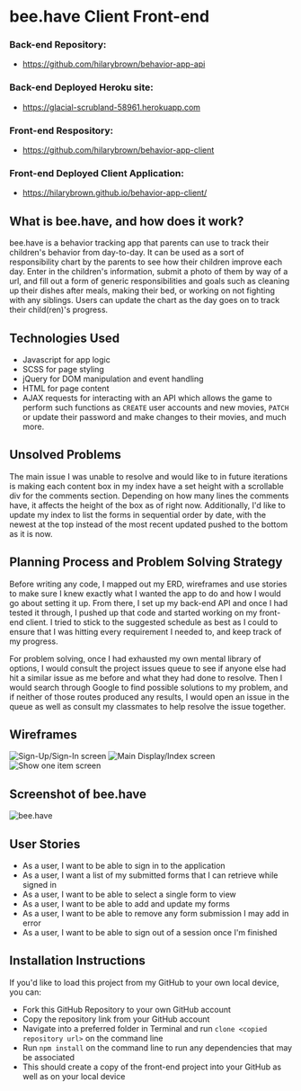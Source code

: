 # bee.have Client Front-end

### Back-end Repository:
- https://github.com/hilarybrown/behavior-app-api

### Back-end Deployed Heroku site:
- https://glacial-scrubland-58961.herokuapp.com

### Front-end Respository:
- https://github.com/hilarybrown/behavior-app-client

### Front-end Deployed Client Application:
- https://hilarybrown.github.io/behavior-app-client/

## What is bee.have, and how does it work?
bee.have is a behavior tracking app that parents can use to track their children's behavior from day-to-day. It can be used as a sort of responsibility chart by the parents to see how their children improve each day. Enter in the children's information, submit a photo of them by way of a url, and fill out a form of generic responsibilities and goals such as cleaning up their dishes after meals, making their bed, or working on not fighting with any siblings. Users can update the chart as the day goes on to track their child(ren)'s progress.

## Technologies Used
- Javascript for app logic
- SCSS for page styling
- jQuery for DOM manipulation and event handling
- HTML for page content
- AJAX requests for interacting with an API which allows the game to perform such functions as `CREATE` user accounts and new movies, `PATCH` or update their password and make changes to their movies, and much more.

## Unsolved Problems
The main issue I was unable to resolve and would like to in future iterations is making each content box in my index have a set height with a scrollable div for the comments section. Depending on how many lines the comments have, it affects the height of the box as of right now. Additionally, I'd like to update my index to list the forms in sequential order by date, with the newest at the top instead of the most recent updated pushed to the bottom as it is now.

## Planning Process and Problem Solving Strategy
Before writing any code, I mapped out my ERD, wireframes and use stories to make sure I knew exactly what I wanted the app to do and how I would go about setting it up. From there, I set up my back-end API and once I had tested it through, I pushed up that code and started working on my front-end client. I tried to stick to the suggested schedule as best as I could to ensure that I was hitting every requirement I needed to, and keep track of my progress.

For problem solving, once I had exhausted my own mental library of options, I would consult the project issues queue to see if anyone else had hit a similar issue as me before and what they had done to resolve. Then I would search through Google to find possible solutions to my problem, and if neither of those routes produced any results, I would open an issue in the queue as well as consult my classmates to help resolve the issue together.

## Wireframes
![Sign-Up/Sign-In screen](https://i.imgur.com/pOEVSUrm.jpg)
![Main Display/Index screen](https://i.imgur.com/flLRoZFm.jpg)
![Show one item screen](https://i.imgur.com/xByGjuNm.jpg)

## Screenshot of bee.have
![bee.have](https://i.imgur.com/fYm202em.png)

## User Stories
- As a user, I want to be able to sign in to the application
- As a user, I want a list of my submitted forms that I can retrieve while signed in
- As a user, I want to be able to select a single form to view
- As a user, I want to be able to add and update my forms
- As a user, I want to be able to remove any form submission I may add in error
- As a user, I want to be able to sign out of a session once I'm finished

## Installation Instructions
If you'd like to load this project from my GitHub to your own local device, you can:
- Fork this GitHub Repository to your own GitHub account
- Copy the repository link from your GitHub account
- Navigate into a preferred folder in Terminal and run `clone <copied repository url>` on the command line
- Run `npm install` on the command line to run any dependencies that may be associated
- This should create a copy of the front-end project into your GitHub as well as on your local device
